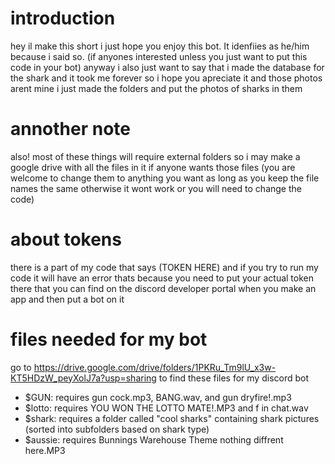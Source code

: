 # introduction
hey il make this short i just hope you enjoy this bot. It idenfiies as he/him because i said so. (if anyones interested unless you just want to put this code in your bot)
anyway i also just want to say that i made the database for the shark and it took me forever so i hope you apreciate it and those photos arent mine i just made the folders and put the photos of sharks in them

# annother note
also! most of these things will require external folders so i may make a google drive with all the files in it if anyone wants those files (you are welcome to change them to anything you want as long as you keep the file names the same otherwise it wont work or you will need to change the code)

# about tokens
there is a part of my code that says (TOKEN HERE) and if you try to run my code it will have an error thats because you need to put your actual token there that you can find on the discord developer portal when you make an app and then put a bot on it 

# files needed for my bot
go to https://drive.google.com/drive/folders/1PKRu_Tm9lU_x3w-KT5HDzW_peyXolJ7a?usp=sharing to find these files for my discord bot
* $GUN: requires gun cock.mp3, BANG.wav, and gun dryfire!.mp3
* $lotto: requires YOU WON THE LOTTO MATE!.MP3 and f in chat.wav
* $shark: requires a folder called "cool sharks" containing shark pictures (sorted into subfolders based on shark type)
* $aussie: requires Bunnings Warehouse Theme nothing diffrent here.MP3
